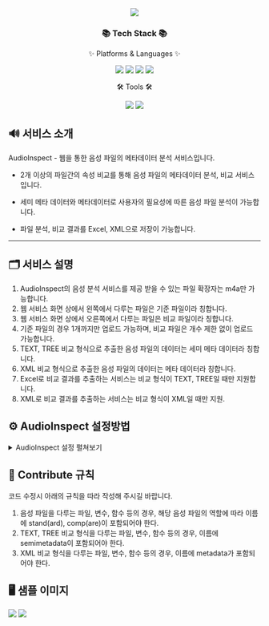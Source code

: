 <div align="center">
<img src="https://capsule-render.vercel.app/api?type=waving&color=auto&height=200&section=header&text=AudioInspect&fontSize=90" />
</div>
<div align=center>
	<h3>📚 Tech Stack 📚</h3>
	<p>✨ Platforms & Languages ✨</p>
</div>
<div align="center">
	<img src="https://img.shields.io/badge/Java-007396?style=flat&logo=Java&logoColor=white" />
	<img src="https://img.shields.io/badge/JavaScript-F7DF1E?style=flat&logo=JavaScript&logoColor=white" />
	<img src="https://img.shields.io/badge/HTML5-E34F26?style=flat&logo=HTML5&logoColor=white" />
	<img src="https://img.shields.io/badge/CSS3-1572B6?style=flat&logo=CSS3&logoColor=white" />
	
</div>
<div align=center>
	<p>🛠 Tools 🛠</p>
</div>
<div align=center>
	<img src="https://img.shields.io/badge/Eclipse%20IDE-2C2255?style=flat&logo=EclipseIDE&logoColor=white" />
	<img src="https://img.shields.io/badge/Tomcat-F8DC75?style=flat&logo=ApacheTomcat&logoColor=white" />
</div>

## 🔊 서비스 소개

AudioInspect - 웹을 통한 음성 파일의 메타데이터 분석 서비스입니다.

- 2개 이상의 파일간의 속성 비교를 통해 음성 파일의 메타데이터 분석, 비교 서비스입니다.

- 세미 메타 데이터와 메타데이터로 사용자의 필요성에 따른 음성 파일 분석이 가능합니다. 

- 파일 분석, 비교 결과를 Excel, XML으로 저장이 가능합니다. 

--- 

## 🗂 서비스 설명

1. AudioInspect의 음성 분석 서비스를 제공 받을 수 있는 파일 확장자는 m4a만 가능합니다.
2. 웹 서비스 화면 상에서 왼쪽에서 다루는 파일은 기준 파일이라 칭합니다.
3. 웹 서비스 화면 상에서 오른쪽에서 다루는 파일은 비교 파일이라 칭합니다.
4. 기준 파일의 경우 1개까지만 업로드 가능하며, 비교 파일은 개수 제한 없이 업로드 가능합니다.
5. TEXT, TREE 비교 형식으로 추출한 음성 파일의 데이터는 세미 메타 데이터라 칭합니다.
6. XML 비교 형식으로 추출한 음성 파일의 데이터는 메타 데이터라 칭합니다.
7. Excel로 비교 결과를 추출하는 서비스는 비교 형식이 TEXT, TREE일 때만 지원합니다.
8. XML로 비교 결과를 추출하는 서비스는 비교 형식이 XML일 때만 지원.

## ⚙️ AudioInspect 설정방법

<details>
<summary>AudioInspect 설정 펼쳐보기</summary>

## 1. tomcat 설정하기

server 사용시 Tomcat version을 10.0으로 맞춰 사용해 주셔야 합니다.

---
	
## 2. 폴더 경로 설정하기

[프로젝트 폴더]/src/main/java/controller/fileUploadServlet.java 파일을 연 후 
	
local PC의 위치에 원하는 폴더명의 폴더 생성 후 해당 경로와 폴더 명으로 코드를 수정 후 사용해 주셔야 합니다.
	
```ruby
  //27행
	String savefilePath = "C:\\[폴더 명]";
  //42행
	result.add(MediaInfo.getXMLString("C:\\[폴더 명]\\"+fileName));
```
--- 
	
## 3. MedeaInfo.exe 사용하기

local PC에 MediaInfo_CLI_21.03_Windows_x64 설치 후 코드 내에 해당 경로를 설정해 주셔야 합니다.

### [MediaInfo 다운로드 링크](https://mediaarea.net/en/MediaInfo/Download)

[프로젝트 폴더]/src/main/java/MediaInfo/MediaInfo.java 파일을 연 후 
	MediaInfo.exe의 실제 저장 위치로 변경해 주셔야 합니다. 
	
```ruby
   //9행
        static final String MedeaInfoPath = "C:\\MediaInfo_CLI_21.03_Windows_x64\\MediaInfo.exe";
```
</details>

## 📝 Contribute 규칙
코드 수정시 아래의 규칙을 따라 작성해 주시길 바랍니다.

1. 음성 파일을 다루는 파일, 변수, 함수 등의 경우, 해당 음성 파일의 역할에 따라 이름에 stand(ard), comp(are)이 포함되어야 한다.
2. TEXT, TREE 비교 형식을 다루는 파일, 변수, 함수 등의 경우, 이름에 semimetadata이 포함되어야 한다.
3. XML 비교 형식을 다루는 파일, 변수, 함수 등의 경우, 이름에 metadata가 포함되어야 한다.

## 🖥 샘플 이미지
<p float = "left";>
<img src = "https://user-images.githubusercontent.com/80144964/203689996-f4dd8de6-5799-415e-b130-9001e4388cb1.png">
<img src = "https://user-images.githubusercontent.com/80144964/203690246-b0b13db5-44fc-4378-8894-ada019532ca7.png">

